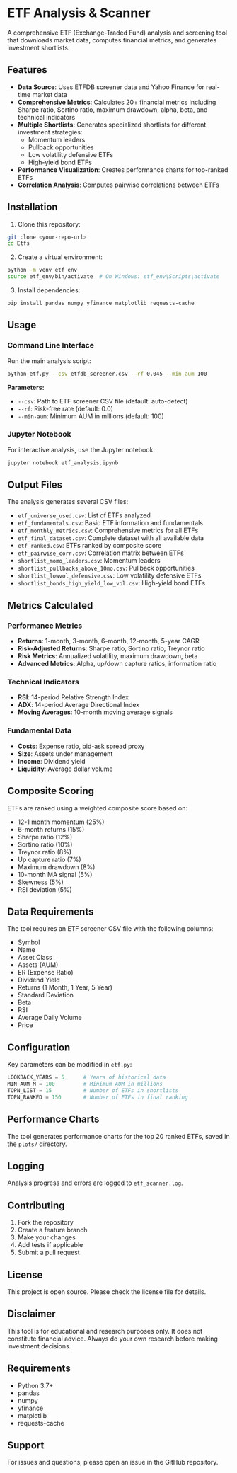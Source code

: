 # ETF Analysis & Scanner

A comprehensive ETF (Exchange-Traded Fund) analysis and screening tool that downloads market data, computes financial metrics, and generates investment shortlists.

## Features

- **Data Source**: Uses ETFDB screener data and Yahoo Finance for real-time market data
- **Comprehensive Metrics**: Calculates 20+ financial metrics including Sharpe ratio, Sortino ratio, maximum drawdown, alpha, beta, and technical indicators
- **Multiple Shortlists**: Generates specialized shortlists for different investment strategies:
  - Momentum leaders
  - Pullback opportunities
  - Low volatility defensive ETFs
  - High-yield bond ETFs
- **Performance Visualization**: Creates performance charts for top-ranked ETFs
- **Correlation Analysis**: Computes pairwise correlations between ETFs

## Installation

1. Clone this repository:
```bash
git clone <your-repo-url>
cd Etfs
```

2. Create a virtual environment:
```bash
python -m venv etf_env
source etf_env/bin/activate  # On Windows: etf_env\Scripts\activate
```

3. Install dependencies:
```bash
pip install pandas numpy yfinance matplotlib requests-cache
```

## Usage

### Command Line Interface

Run the main analysis script:

```bash
python etf.py --csv etfdb_screener.csv --rf 0.045 --min-aum 100
```

**Parameters:**
- `--csv`: Path to ETF screener CSV file (default: auto-detect)
- `--rf`: Risk-free rate (default: 0.0)
- `--min-aum`: Minimum AUM in millions (default: 100)

### Jupyter Notebook

For interactive analysis, use the Jupyter notebook:

```bash
jupyter notebook etf_analysis.ipynb
```

## Output Files

The analysis generates several CSV files:

- `etf_universe_used.csv`: List of ETFs analyzed
- `etf_fundamentals.csv`: Basic ETF information and fundamentals
- `etf_monthly_metrics.csv`: Comprehensive metrics for all ETFs
- `etf_final_dataset.csv`: Complete dataset with all available data
- `etf_ranked.csv`: ETFs ranked by composite score
- `etf_pairwise_corr.csv`: Correlation matrix between ETFs
- `shortlist_momo_leaders.csv`: Momentum leaders
- `shortlist_pullbacks_above_10mo.csv`: Pullback opportunities
- `shortlist_lowvol_defensive.csv`: Low volatility defensive ETFs
- `shortlist_bonds_high_yield_low_vol.csv`: High-yield bond ETFs

## Metrics Calculated

### Performance Metrics
- **Returns**: 1-month, 3-month, 6-month, 12-month, 5-year CAGR
- **Risk-Adjusted Returns**: Sharpe ratio, Sortino ratio, Treynor ratio
- **Risk Metrics**: Annualized volatility, maximum drawdown, beta
- **Advanced Metrics**: Alpha, up/down capture ratios, information ratio

### Technical Indicators
- **RSI**: 14-period Relative Strength Index
- **ADX**: 14-period Average Directional Index
- **Moving Averages**: 10-month moving average signals

### Fundamental Data
- **Costs**: Expense ratio, bid-ask spread proxy
- **Size**: Assets under management
- **Income**: Dividend yield
- **Liquidity**: Average dollar volume

## Composite Scoring

ETFs are ranked using a weighted composite score based on:
- 12-1 month momentum (25%)
- 6-month returns (15%)
- Sharpe ratio (12%)
- Sortino ratio (10%)
- Treynor ratio (8%)
- Up capture ratio (7%)
- Maximum drawdown (8%)
- 10-month MA signal (5%)
- Skewness (5%)
- RSI deviation (5%)

## Data Requirements

The tool requires an ETF screener CSV file with the following columns:
- Symbol
- Name
- Asset Class
- Assets (AUM)
- ER (Expense Ratio)
- Dividend Yield
- Returns (1 Month, 1 Year, 5 Year)
- Standard Deviation
- Beta
- RSI
- Average Daily Volume
- Price

## Configuration

Key parameters can be modified in `etf.py`:

```python
LOOKBACK_YEARS = 5      # Years of historical data
MIN_AUM_M = 100         # Minimum AUM in millions
TOPN_LIST = 15          # Number of ETFs in shortlists
TOPN_RANKED = 150       # Number of ETFs in final ranking
```

## Performance Charts

The tool generates performance charts for the top 20 ranked ETFs, saved in the `plots/` directory.

## Logging

Analysis progress and errors are logged to `etf_scanner.log`.

## Contributing

1. Fork the repository
2. Create a feature branch
3. Make your changes
4. Add tests if applicable
5. Submit a pull request

## License

This project is open source. Please check the license file for details.

## Disclaimer

This tool is for educational and research purposes only. It does not constitute financial advice. Always do your own research before making investment decisions.

## Requirements

- Python 3.7+
- pandas
- numpy
- yfinance
- matplotlib
- requests-cache

## Support

For issues and questions, please open an issue in the GitHub repository.
